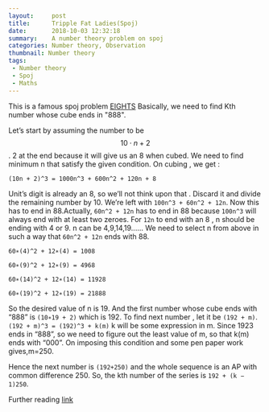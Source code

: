 ```yaml
---
layout:     post
title:      Tripple Fat Ladies(Spoj)
date:       2018-10-03 12:32:18
summary:    A number theory problem on spoj
categories: Number theory, Observation
thumbnail: Number theory
tags:
 - Number theory 
 - Spoj
 - Maths
---
```


This is a famous spoj problem [EIGHTS](https://www.spoj.com/problems/EIGHTS/)
Basically, we need to find Kth number whose cube ends in "888".

Let’s start by assuming the number to be $$ 10 \cdot n + 2 $$ .
2 at the end because it will give us an 8 when cubed. We need to find minimum n that satisfy the given condition.
On cubing , we get :

`(10n + 2)^3 = 1000n^3 + 600n^2 + 120n + 8`

Unit’s digit is already an 8, so we’ll not think upon that . Discard it and divide the remaining number by 10.
We’re left with `100n^3 + 60n^2 + 12n`. Now this has to end in 88.Actually, `60n^2 + 12n` has to end in 88 because `100n^3` will always end with at least two zeroes.
For `12n` to end with an 8 , n should be ending with 4 or 9. n can be 4,9,14,19......
We need to select n from above in such a way that `60n^2 + 12n` ends with 88.

```
60∗(4)^2 + 12∗(4) = 1008

60∗(9)^2 + 12∗(9) = 4968

60∗(14)^2 + 12∗(14) = 11928

60∗(19)^2 + 12∗(19) = 21888

```

So the desired value of n is 19. And the first number whose cube ends with “888” is `(10∗19 + 2)` which is 192.
To find next number , let it be `(192 + m)`.
`(192 + m)^3 = (192)^3 + k(m)`
k will be some expression in m. Since 1923 ends in “888”, so we need to figure out the least value of m, so that k(m) ends with “000”. On imposing this condition and some pen paper work gives,m=250.

Hence the next number is `(192+250)` and the whole sequence is an AP with common difference 250. So, the kth number of the series is 
`192 + (k − 1)250`.

Further reading [link](http://qr.ae/TUGHty)


